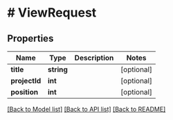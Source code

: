 # # ViewRequest

## Properties

Name | Type | Description | Notes
------------ | ------------- | ------------- | -------------
**title** | **string** |  | [optional]
**projectId** | **int** |  | [optional]
**position** | **int** |  | [optional]

[[Back to Model list]](../../README.md#models) [[Back to API list]](../../README.md#endpoints) [[Back to README]](../../README.md)
